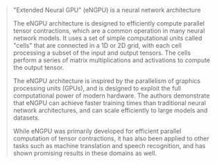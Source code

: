 > "Extended Neural GPU" (eNGPU) is a neural network architecture
> 
> The eNGPU architecture is designed to efficiently compute parallel tensor contractions, which are a common operation in many neural network models. It uses a set of simple computational units called "cells" that are connected in a 1D or 2D grid, with each cell processing a subset of the input and output tensors. The cells perform a series of matrix multiplications and activations to compute the output tensor.
> 
> The eNGPU architecture is inspired by the parallelism of graphics processing units (GPUs), and is designed to exploit the full computational power of modern hardware. The authors demonstrate that eNGPU can achieve faster training times than traditional neural network architectures, and can scale efficiently to large models and datasets.
> 
> While eNGPU was primarily developed for efficient parallel computation of tensor contractions, it has also been applied to other tasks such as machine translation and speech recognition, and has shown promising results in these domains as well.